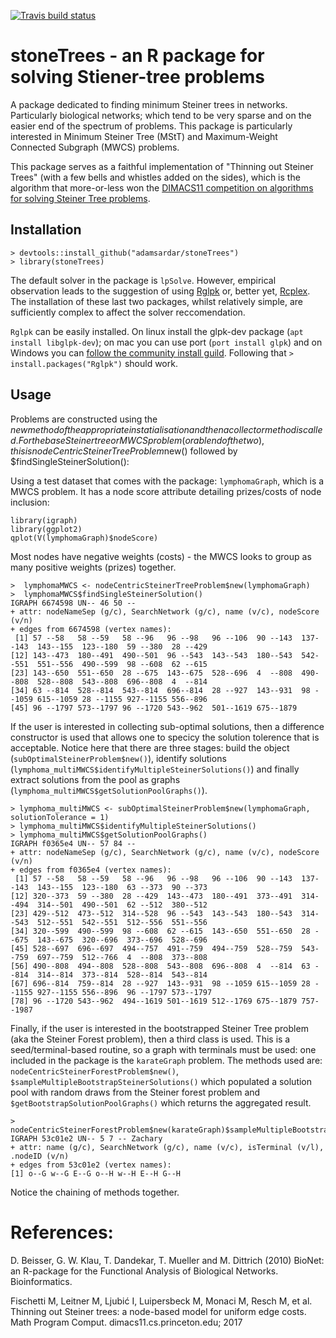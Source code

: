   <!-- badges: start -->
  [![Travis build status](https://travis-ci.org/adamsardar/stoneTrees.svg?branch=master)](https://travis-ci.org/adamsardar/stoneTrees)
  <!-- badges: end -->
  
# stoneTrees - an R package for solving Stiener-tree problems

A package dedicated to finding minimum Steiner trees in networks. Particularly biological networks; which tend to be very sparse and on the easier end of the spectrum of problems. This package is particularly interested in Minimum Steiner Tree (MStT) and Maximum-Weight Connected Subgraph (MWCS) problems.

This package serves as a faithful implementation of "Thinning out Steiner Trees" (with a few bells and whistles added on the sides), which is the algorithm that more-or-less won the [DIMACS11 competition on algorithms for solving Steiner Tree problems](http://dimacs11.zib.de/).

## Installation

```
> devtools::install_github("adamsardar/stoneTrees") 
> library(stoneTrees)
```

The default solver in the package is `lpSolve`. However, empirical observation leads to the suggestion of using [Rglpk](https://cran.r-project.org/web/packages/Rglpk/index.html) or, better yet, [Rcplex](https://cran.r-project.org/web/packages/Rcplex/index.html). The installation of these last two packages, whilst relatively simple, are sufficiently complex to affect the solver reccomendation.

`Rglpk` can be easily installed. On linux install the glpk-dev package (`apt install libglpk-dev`); on mac you can use port (`port install glpk`) and on Windows you can [follow the community install guild](http://winglpk.sourceforge.net/). Following that `> install.packages("Rglpk")` should work.

## Usage

Problems are constructed using the $new method of the appropriate instatialisation and then a collector method is called. For the base Steiner tree or MWCS problem (or a blend of the two), this is nodeCentricSteinerTreeProblem$new() followed by $findSingleSteinerSolution():

Using a test dataset that comes with the package: `lymphomaGraph`, which is a MWCS problem. It has a node score attribute detailing prizes/costs of node inclusion:

```
library(igraph)
library(ggplot2)
qplot(V(lymphomaGraph)$nodeScore)
```

Most nodes have negative weights (costs) - the MWCS looks to group as many positive weights (prizes) together.

```
>  lymphomaMWCS <- nodeCentricSteinerTreeProblem$new(lymphomaGraph)
>  lymphomaMWCS$findSingleSteinerSolution()
IGRAPH 6674598 UN-- 46 50 -- 
+ attr: nodeNameSep (g/c), SearchNetwork (g/c), name (v/c), nodeScore (v/n)
+ edges from 6674598 (vertex names):
 [1] 57 --58   58 --59   58 --96   96 --98   96 --106  90 --143  137--143  143--155  123--180  59 --380  28 --429 
[12] 143--473  180--491  490--501  96 --543  143--543  180--543  542--551  551--556  490--599  98 --608  62 --615 
[23] 143--650  551--650  28 --675  143--675  528--696  4  --808  490--808  528--808  543--808  696--808  4  --814 
[34] 63 --814  528--814  543--814  696--814  28 --927  143--931  98 --1059 615--1059 28 --1155 927--1155 556--896 
[45] 96 --1797 573--1797 96 --1720 543--962  501--1619 675--1879
```

If the user is interested in collecting sub-optimal solutions, then a difference constructor is used that allows one to specicy the solution tolerence that is acceptable. Notice here that there are three stages: build the object (`subOptimalSteinerProblem$new()`), identify solutions (`lymphoma_multiMWCS$identifyMultipleSteinerSolutions()`) and finally extract solutions from the pool as graphs (`lymphoma_multiMWCS$getSolutionPoolGraphs()`).

```
> lymphoma_multiMWCS <- subOptimalSteinerProblem$new(lymphomaGraph, solutionTolerance = 1)
> lymphoma_multiMWCS$identifyMultipleSteinerSolutions()
> lymphoma_multiMWCS$getSolutionPoolGraphs()
IGRAPH f0365e4 UN-- 57 84 -- 
+ attr: nodeNameSep (g/c), SearchNetwork (g/c), name (v/c), nodeScore (v/n)
+ edges from f0365e4 (vertex names):
 [1] 57 --58   58 --59   58 --96   96 --98   96 --106  90 --143  137--143  143--155  123--180  63 --373  90 --373 
[12] 320--373  59 --380  28 --429  143--473  180--491  373--491  314--494  314--501  490--501  62 --512  380--512 
[23] 429--512  473--512  314--528  96 --543  143--543  180--543  314--543  512--551  542--551  512--556  551--556 
[34] 320--599  490--599  98 --608  62 --615  143--650  551--650  28 --675  143--675  320--696  373--696  528--696 
[45] 528--697  696--697  494--757  491--759  494--759  528--759  543--759  697--759  512--766  4  --808  373--808 
[56] 490--808  494--808  528--808  543--808  696--808  4  --814  63 --814  314--814  373--814  528--814  543--814 
[67] 696--814  759--814  28 --927  143--931  98 --1059 615--1059 28 --1155 927--1155 556--896  96 --1797 573--1797
[78] 96 --1720 543--962  494--1619 501--1619 512--1769 675--1879 757--1987
```

Finally, if the user is interested in the bootstrapped Steiner Tree problem (aka the Steiner Forest problem), then a third class is used. This is a seed/terminal-based routine, so a graph with terminals must be used: one included in the package is the `karateGraph` problem. The methods used are: `nodeCentricSteinerForestProblem$new()`, `$sampleMultipleBootstrapSteinerSolutions()` which populated a solution pool with random draws from the Steiner forest problem and `$getBootstrapSolutionPoolGraphs()` which returns the aggregated result.

```
> nodeCentricSteinerForestProblem$new(karateGraph)$sampleMultipleBootstrapSteinerSolutions()$getBootstrapSolutionPoolGraphs()
IGRAPH 53c01e2 UN-- 5 7 -- Zachary
+ attr: name (g/c), SearchNetwork (g/c), name (v/c), isTerminal (v/l), .nodeID (v/n)
+ edges from 53c01e2 (vertex names):
[1] o--G w--G E--G o--H w--H E--H G--H
```

Notice the chaining of methods together.

# References:

D. Beisser, G. W. Klau, T. Dandekar, T. Mueller and M. Dittrich (2010) BioNet: an R-package for the Functional Analysis of Biological Networks. Bioinformatics.

Fischetti M, Leitner M, Ljubić I, Luipersbeck M, Monaci M, Resch M, et al. Thinning out Steiner trees: a node-based model for uniform edge costs. Math Program Comput. dimacs11.cs.princeton.edu; 2017
